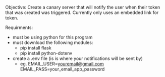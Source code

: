 Objective: Create a canary server that will notify the user when their token that was created was triggered. Currently only uses an embedded link for token.

Requirments: 
- must be using python for this program
- must download the following modules:
    - pip install flask
    - pip install python-dotenv
- create a .env file (is is where your notifications will be sent by)
    - eg. 
        EMAIL_USER=youremail@gmail.com
        EMAIL_PASS=your_email_app_password
